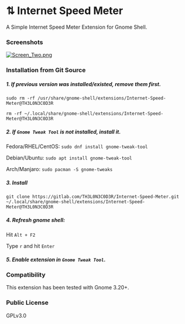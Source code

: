 # ⇅ Internet Speed Meter
A Simple Internet Speed Meter Extension for Gnome Shell.

### Screenshots

[![Screen_Two.png](https://s26.postimg.cc/yhgm1dleh/Screen_Two.png)](https://postimg.cc/image/52axsdgut/)

### Installation from Git Source

##### 1. If previous version was installed/existed, remove them first.

`sudo rm -rf /usr/share/gnome-shell/extensions/Internet-Speed-Meter@TH3L0N3C0D3R`

`rm -rf ~/.local/share/gnome-shell/extensions/Internet-Speed-Meter@TH3L0N3C0D3R`

##### 2. If `Gnome Tweak Tool` is not installed, install it.

Fedora/RHEL/CentOS: `sudo dnf install gnome-tweak-tool`

Debian/Ubuntu: `sudo apt install gnome-tweak-tool`

Arch/Manjaro: `sudo pacman -S gnome-tweaks`

##### 3. Install

`git clone https://gitlab.com/TH3L0N3C0D3R/Internet-Speed-Meter.git ~/.local/share/gnome-shell/extensions/Internet-Speed-Meter@TH3L0N3C0D3R`


##### 4. Refresh gnome shell:
Hit `Alt + F2`

Type `r` and hit `Enter`

##### 5. Enable extension in `Gnome Tweak Tool`.

### Compatibility

This extension has been tested with Gnome 3.20+.

### Public License
GPLv3.0
